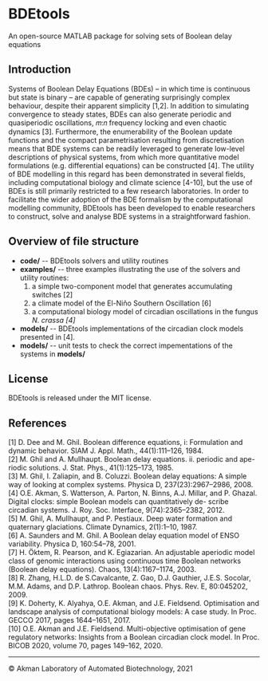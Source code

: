 # BDEtools

An open-source MATLAB package for solving sets of Boolean delay equations

## Introduction

Systems of Boolean Delay Equations (BDEs) – in which time is continuous but state is binary – are capable of generating surprisingly complex behaviour, despite their apparent simplicity [1,2]. In addition to simulating convergence to steady states, BDEs can also generate periodic and quasiperiodic oscillations, 𝑚:𝑛 frequency locking and even chaotic dynamics [3]. Furthermore, the enumerability of the Boolean update functions and the compact parametrisation resulting from discretisation means that BDE systems can be readily leveraged to generate low-level descriptions of physical systems, from which more quantitative model formulations (e.g. differential equations) can be constructed [4]. The utility of BDE modelling in this regard has been demonstrated in several fields, including computational biology and climate science [4-10], but the use of BDEs is still primarily restricted to a few research laboratories. In order to facilitate the wider adoption of the BDE formalism by the computational modelling community, BDEtools has been developed to enable researchers to construct, solve and analyse BDE systems in a straightforward fashion.

## Overview of file structure

<ul> 
<li> <b>code/</b> -- BDEtools solvers and utility routines
<li> <b>examples/</b> -- three examples illustrating the use of the solvers and utility routines: 
<ol>  
  <li> a simple two-component model that generates accumulating switches [2]
  <li> a climate model of the El-Ni&ntildeo Southern Oscillation [6] 
  <li> a computational biology model of circadian oscillations in the fungus <i>N. crassa [4] </i>  
</ol>  
<li> <b>models/</b> -- BDEtools implementations of the circadian clock models presented in [4].
<li> <b>models/</b> -- unit tests to check the correct impementations of the systems in <b>models/</b>
</ul>  

## License

BDEtools is released under the MIT license.

## References

[1] D. Dee and M. Ghil. Boolean difference equations, i: Formulation and dynamic behavior. SIAM J. Appl. Math., 44(1):111–126, 1984. 
<br>
[2] M. Ghil and A. Mullhaupt. Boolean delay equations. ii. periodic and ape- riodic solutions. J. Stat. Phys., 41(1):125–173, 1985.
<br>
[3] M. Ghil, I. Zaliapin, and B. Coluzzi. Boolean delay equations: A simple way of looking at complex systems. Physica D, 237(23):2967–2986, 2008.
<br>
[4] O.E. Akman, S. Watterson, A. Parton, N. Binns, A.J. Millar, and P. Ghazal. Digital clocks: simple Boolean models can quantitatively de- scribe circadian systems. J. Roy. Soc. Interface, 9(74):2365–2382, 2012.
<br>
[5] M. Ghil, A. Mullhaupt, and P. Pestiaux. Deep water formation and quaternary glaciations. Climate Dynamics, 2(1):1–10, 1987.
<br>
[6] A. Saunders and M. Ghil. A Boolean delay equation model of ENSO variability. Physica D, 160:54–78, 2001.
<br>
[7] H. Öktem, R. Pearson, and K. Egiazarian. An adjustable aperiodic model class of genomic interactions using continuous time Boolean networks (Boolean delay equations). Chaos, 13(4):1167–1174, 2003.
<br>
[8] R. Zhang, H.L.D. de S.Cavalcante, Z. Gao, D.J. Gauthier, J.E.S. Socolar, M.M. Adams, and D.P. Lathrop. Boolean chaos. Phys. Rev. E, 80:045202, 2009.
<br>
[9] K. Doherty, K. Alyahya, O.E. Akman, and J.E. Fieldsend. Optimisation and landscape analysis of computational biology models: A case study. In Proc. GECCO 2017, pages 1644–1651, 2017.
<br>
[10] O.E. Akman and J.E. Fieldsend. Multi-objective optimisation of gene regulatory networks: Insights from a Boolean circadian clock model. In Proc. BICOB 2020, volume 70, pages 149–162, 2020.

<hr>
&#169; Akman Laboratory of Automated Biotechnology, 2021
